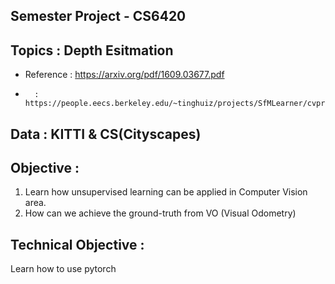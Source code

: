 ## Semester Project - CS6420

## Topics : Depth Esitmation
- Reference : https://arxiv.org/pdf/1609.03677.pdf
-	    : https://people.eecs.berkeley.edu/~tinghuiz/projects/SfMLearner/cvpr17_sfm_final.pdf 

## Data : KITTI & CS(Cityscapes)

## Objective : 
1. Learn how unsupervised learning can be applied in Computer Vision area. 
2. How can we achieve the ground-truth from VO (Visual Odometry) 


## Technical Objective : 
Learn how to use pytorch 
